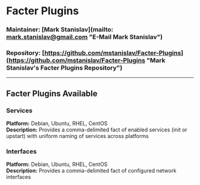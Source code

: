 #  Facter Plugins #
### Maintainer: [Mark Stanislav](mailto: mark.stanislav@gmail.com "E-Mail Mark Stanislav") ###
### Repository: [https://github.com/mstanislav/Facter-Plugins](https://github.com/mstanislav/Facter-Plugins "Mark Stanislav's Facter Plugins Repository") ###
- - -
## Facter Plugins Available ##
### Services ###
**Platform:** Debian, Ubuntu, RHEL, CentOS  
**Description:** Provides a comma-delimited fact of enabled services (init or upstart) with uniform naming of services across platforms  
### Interfaces ###
**Platform:** Debian, Ubuntu, RHEL, CentOS  
**Description:** Provides a comma-delimited fact of configured network interfaces
